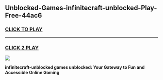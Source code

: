 
## Unblocked-Games-infinitecraft-unblocked-Play-Free-44ac6
<h3>
<a href="https://premium76.site?title=infinitecraft-unblocked&ref=19M">CLICK TO PLAY</a></h3>
<hr>

<h3>
<a href="https://premium76.site?title=infinitecraft-unblocked&ref=19M">CLICK 2 PLAY</a>
  
</h3>

<a href="https://premium76.site?title=infinitecraft-unblocked&ref=19M"><img src="https://clearcache.store/games.png"></a>


**infinitecraft-unblocked games unblocked: Your Gateway to Fun and Accessible Online Gaming**
